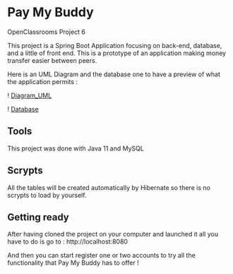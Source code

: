 # Pay My Buddy

OpenClassrooms Project 6

This project is a Spring Boot Application focusing on back-end, database, and a little of front end. This is a prototype of an application making money transfer easier between peers.  

Here is an UML Diagram and the database one to have a preview of what the application permits : 

! [Diagram_UML](https://github.com/Draflo/PayMyBuddy/blob/main/UML%20PayMyBuddy.png)

! [Database](https://github.com/Draflo/PayMyBuddy/blob/main/P6_02_mod%C3%A8le_physique_de_donn%C3%A9es.png)




## Tools

This project was done with Java 11 and MySQL

## Scrypts

All the tables will be created automatically by Hibernate so there is no scrypts to load by yourself.

## Getting ready

After having cloned the project on your computer and launched it all you have to do is go to : http://localhost:8080

And then you can start register one or two accounts to try all the functionality that Pay My Buddy has to offer ! 


